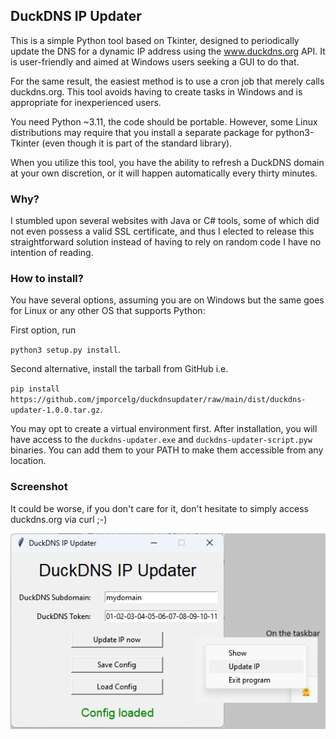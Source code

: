 ## DuckDNS IP Updater

This is a simple Python tool based on Tkinter, designed to periodically update the DNS for a dynamic IP address using the www.duckdns.org API. It is user-friendly and aimed at Windows users seeking a GUI to do that.

For the same result, the easiest method is to use a cron job that merely calls duckdns.org. This tool avoids having to create tasks in Windows and is appropriate for inexperienced users.

You need Python ~3.11, the code should be portable. However, some Linux distributions may require that you install a separate package for python3-Tkinter (even though it is part of the standard library).

When you utilize this tool, you have the ability to refresh a DuckDNS domain at your own discretion, or it will happen automatically every thirty minutes.

### Why?

I stumbled upon several websites with Java or C# tools, some of which did not even possess a valid SSL certificate, and thus I elected to release this straightforward solution instead of having to rely on random code I have no intention of reading.

### How to install?

You have several options, assuming you are on Windows but the same goes for Linux or any other OS that supports Python:

First option, run

`python3 setup.py install`.

Second alternative, install the tarball from GitHub i.e.

 `pip install https://github.com/jmporcelg/duckdnsupdater/raw/main/dist/duckdns-updater-1.0.0.tar.gz`.

You may opt to create a virtual environment first. After installation, you will have access to the `duckdns-updater.exe` and `duckdns-updater-script.pyw` binaries. You can add them to your PATH to make them accessible from any location.

### Screenshot

It could be worse, if you don't care for it, don't hesitate to simply access duckdns.org via curl ;-)

![Alt text](/duckdnsupdater_example.png?raw=true "Screenshot")